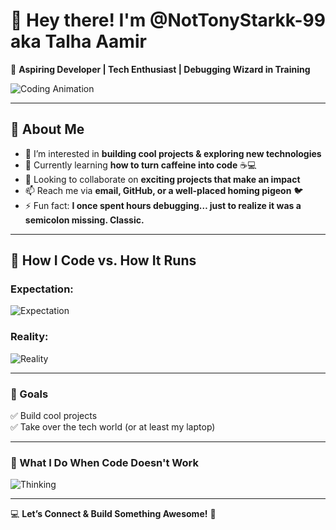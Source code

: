 # 👋 Hey there! I'm @NotTonyStarkk-99 aka Talha Aamir  

🚀 **Aspiring Developer | Tech Enthusiast | Debugging Wizard in Training**  

![Coding Animation](https://media.giphy.com/media/qgQUggAC3Pfv687qPC/giphy.gif)  

---

## 🧐 About Me  
- 👀 I’m interested in **building cool projects & exploring new technologies**  
- 🌱 Currently learning **how to turn caffeine into code** ☕💻  
- 💞️ Looking to collaborate on **exciting projects that make an impact**  
- 📫 Reach me via **email, GitHub, or a well-placed homing pigeon** 🐦  
- ⚡ Fun fact: **I once spent hours debugging… just to realize it was a semicolon missing. Classic.**  

---

## 🚀 How I Code vs. How It Runs  
### **Expectation:**  
![Expectation](https://media.giphy.com/media/26AHONQ79FdWZhAI0/giphy.gif)  

### **Reality:**  
![Reality](https://media.giphy.com/media/3oriO0OEd9QIDdllqo/giphy.gif)  

---

### 🎯 Goals  
✅ Build cool projects  
✅ Take over the tech world (or at least my laptop)  

---

### 🤔 What I Do When Code Doesn't Work  
![Thinking](https://media.giphy.com/media/13FrpeVH09Zrb2/giphy.gif)  


---

💻 **Let’s Connect & Build Something Awesome!** 🚀  






